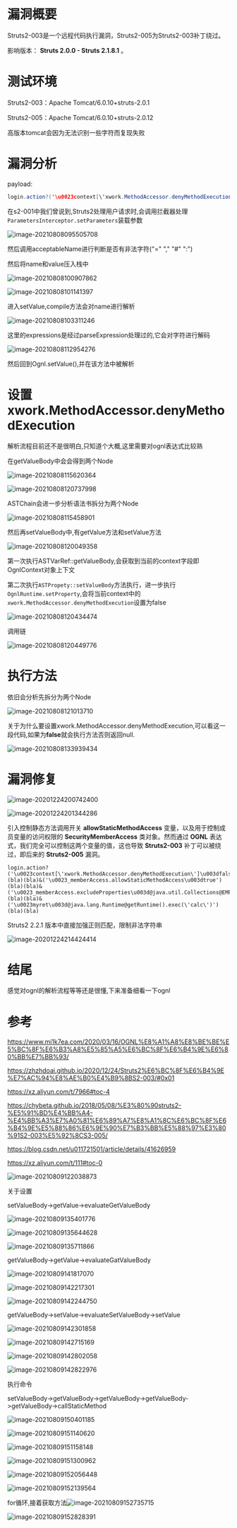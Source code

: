 # 漏洞概要

Struts2-003是一个远程代码执行漏洞，Struts2-005为Struts2-003补丁绕过。

影响版本： **Struts 2.0.0 - Struts 2.1.8.1** 。

# 测试环境

Struts2-003：Apache Tomcat/6.0.10+struts-2.0.1

Struts2-005：Apache Tomcat/6.0.10+struts-2.0.12

高版本tomcat会因为无法识别一些字符而复现失败

# 漏洞分析

payload:

```java
login.action?('\u0023context[\'xwork.MethodAccessor.denyMethodExecution\']\u003dfalse')(bla)(bla)&('\u0023myret\u003d@java.lang.Runtime@getRuntime().exec(\'calc\')')(bla)(bla)
```

在s2-001中我们曾说到,Struts2处理用户请求时,会调用拦截器处理`ParametersInterceptor.setParameters`装载参数

![image-20210808095505708](S2-003/image-20210808095505708.png)

然后调用acceptableName进行判断是否有非法字符("=" "," "#" ":")

然后将name和value压入栈中

![image-20210808100907862](S2-003/image-20210808100907862.png)

![image-20210808101141397](S2-003/image-20210808101141397.png)

进入setValue,compile方法会对name进行解析

![image-20210808103311246](S2-003/image-20210808103311246.png)

这里的expressions是经过parseExpression处理过的,它会对字符进行解码

![image-20210808112954276](S2-003/image-20210808112954276.png)

然后回到Ognl.setValue(),并在该方法中被解析

# 设置xwork.MethodAccessor.denyMethodExecution

解析流程目前还不是很明白,只知道个大概,这里需要对ognl表达式比较熟

在getValueBody中会会得到两个Node

![image-20210808115620364](S2-003/image-20210808115620364.png)

![image-20210808120737998](S2-003/image-20210808120737998.png)

ASTChain会进一步分析语法书拆分为两个Node

![image-20210808115458901](S2-003/image-20210808115458901.png)

然后再setValueBody中,有getValue方法和setValue方法

![image-20210808120049358](S2-003/image-20210808120049358.png)

第一次执行ASTVarRef::getValueBody,会获取到当前的context字段即OgnlContext对象上下文

第二次执行`ASTPropety::setValueBody`方法执行，进一步执行`OgnlRuntime.setProperty`,会将当前context中的`xwork.MethodAccessor.denyMethodExecution`设置为false

![image-20210808120434474](S2-003/image-20210808120434474.png)

调用链

![image-20210808120449776](S2-003/image-20210808120449776.png)

# 执行方法

依旧会分析先拆分为两个Node

![image-20210808121013710](S2-003/image-20210808121013710.png)

关于为什么要设置xwork.MethodAccessor.denyMethodExecution,可以看这一段代码,如果为**false**就会执行方法否则返回null.

![image-20210808133939434](S2-003/image-20210808133939434.png)

# 漏洞修复

![image-20201224200742400](S2-003/image-20201224200742400.png)

![image-20201224201344286](S2-003/image-20201224201344286.png)

引入控制静态方法调用开关 **allowStaticMethodAccess** 变量，以及用于控制成员变量的访问权限的 **SecurityMemberAccess** 类对象。然而通过 **OGNL** 表达式，我们完全可以控制这两个变量的值，这也导致 **Struts2-003** 补丁可以被绕过，即后来的 **Struts2-005** 漏洞。

```
login.action?('\u0023context[\'xwork.MethodAccessor.denyMethodExecution\']\u003dfalse')(bla)(bla)&('\u0023_memberAccess.allowStaticMethodAccess\u003dtrue')(bla)(bla)&('\u0023_memberAccess.excludeProperties\u003d@java.util.Collections@EMPTY_SET')(bla)(bla)&('\u0023myret\u003d@java.lang.Runtime@getRuntime().exec(\'calc\')')(bla)(bla)
```

Struts2 2.2.1 版本中直接加强正则匹配，限制非法字符串

![image-20201224214424414](S2-003/image-20201224214424414.png)

# 结尾

感觉对ognl的解析流程等等还是很懂,下来准备细看一下ognl

# 参考

https://www.mi1k7ea.com/2020/03/16/OGNL%E8%A1%A8%E8%BE%BE%E5%BC%8F%E6%B3%A8%E5%85%A5%E6%BC%8F%E6%B4%9E%E6%80%BB%E7%BB%93/

https://zhzhdoai.github.io/2020/12/24/Struts2%E6%BC%8F%E6%B4%9E%E7%AC%94%E8%AE%B0%E4%B9%8BS2-003/#0x01

https://xz.aliyun.com/t/7966#toc-4

https://chybeta.github.io/2018/05/08/%E3%80%90struts2-%E5%91%BD%E4%BB%A4-%E4%BB%A3%E7%A0%81%E6%89%A7%E8%A1%8C%E6%BC%8F%E6%B4%9E%E5%88%86%E6%9E%90%E7%B3%BB%E5%88%97%E3%80%91S2-003%E5%92%8CS3-005/

https://blog.csdn.net/u011721501/article/details/41626959

https://xz.aliyun.com/t/111#toc-0

![image-20210809122038873](S2-003/image-20210809122038873.png)















关于设置

setValueBody->getValue->evaluateGetValueBody

![image-20210809135401776](S2-003/image-20210809135401776.png)

![image-20210809135644628](S2-003/image-20210809135644628.png)

![image-20210809135711866](S2-003/image-20210809135711866.png)

getValueBody->getValue->evaluateGatValueBody

![image-20210809141817070](S2-003/image-20210809141817070.png)

![image-20210809142217301](S2-003/image-20210809142217301.png)

![image-20210809142244750](S2-003/image-20210809142244750.png)

getValueBody->setValue->evaluateSetValueBody->setValue

![image-20210809142301858](S2-003/image-20210809142301858.png)

![image-20210809142715169](S2-003/image-20210809142715169.png)

![image-20210809142802058](S2-003/image-20210809142802058.png)

![image-20210809142822976](S2-003/image-20210809142822976.png)

执行命令

setValueBody->getValueBody->getValueBody->getValueBody->getValueBody->callStaticMethod

![image-20210809150401185](S2-003/image-20210809150401185.png)

![image-20210809151140620](S2-003/image-20210809151140620.png)

![image-20210809151158148](S2-003/image-20210809151158148.png)

![image-20210809151300962](S2-003/image-20210809151300962.png)

![image-20210809152056448](S2-003/image-20210809152056448.png)

![image-20210809152139564](S2-003/image-20210809152139564.png)



for循环,接着获取方法![image-20210809152735715](S2-003/image-20210809152735715.png)

![image-20210809152828391](S2-003/image-20210809152828391.png)